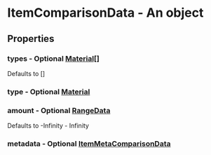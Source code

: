 

# ItemComparisonData - An object



## Properties



### types - Optional [Material[]](Material[])



Defaults to []



### type - Optional [Material](Material)



### amount - Optional [RangeData](RangeData)



Defaults to -Infinity - Infinity



### metadata - Optional [ItemMetaComparisonData](ItemMetaComparisonData)

